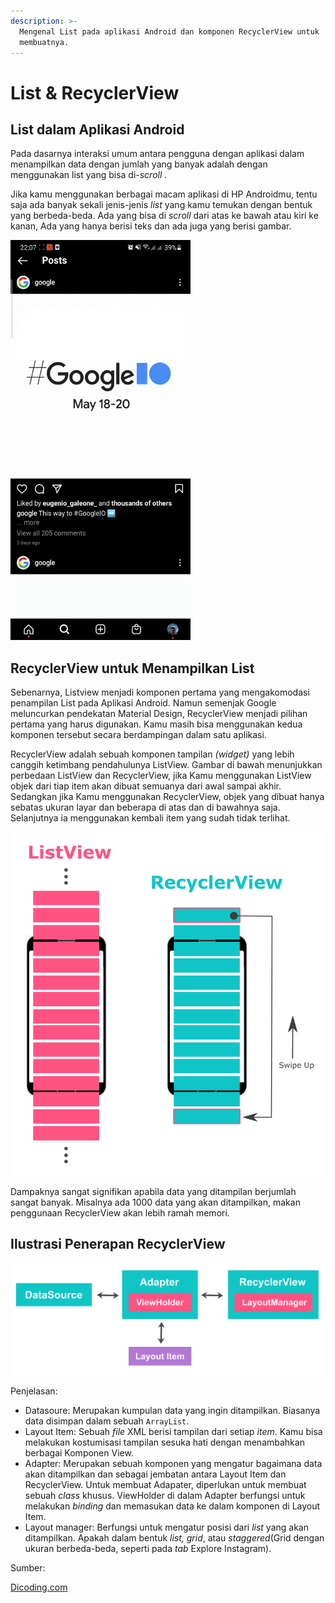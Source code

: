 ```yaml
---
description: >-
  Mengenal List pada aplikasi Android dan komponen RecyclerView untuk
  membuatnya.
---
```


# List & RecyclerView

## List dalam Aplikasi Android

Pada dasarnya interaksi umum antara pengguna dengan aplikasi dalam menampilkan data dengan jumlah yang banyak adalah dengan menggunakan list yang bisa di-_scroll_ .

Jika kamu menggunakan berbagai macam aplikasi di HP Androidmu, tentu saja ada banyak sekali jenis-jenis _list_ yang kamu temukan dengan bentuk yang berbeda-beda. Ada yang bisa di _scroll_ dari atas ke bawah atau kiri ke kanan, Ada yang hanya berisi teks dan ada juga yang berisi gambar.

![Aplikasi Instagram yang menggunakan RecyclerView untuk menampilkan Detail Foto dan Highlight Stories.](../.gitbook/assets/ezgif.com-gif-maker-4-.gif)

## RecyclerView untuk Menampilkan List

Sebenarnya, Listview menjadi komponen pertama yang mengakomodasi penampilan List pada Aplikasi Android. Namun semenjak Google meluncurkan pendekatan Material Design, RecyclerView menjadi pilihan pertama yang harus digunakan. Kamu masih bisa menggunakan kedua komponen tersebut secara berdampingan dalam satu aplikasi.

RecyclerView adalah sebuah komponen tampilan _\(widget\)_ yang lebih canggih ketimbang pendahulunya ListView. Gambar di bawah menunjukkan perbedaan ListView dan RecyclerView, jika Kamu menggunakan ListView objek dari tiap item akan dibuat semuanya dari awal sampai akhir. Sedangkan jika Kamu menggunakan RecyclerView, objek yang dibuat hanya sebatas ukuran layar dan beberapa di atas dan di bawahnya saja. Selanjutnya ia menggunakan kembali item yang sudah tidak terlihat.

![Ilustrasi perbedaan ListView dan RecyclerView. Sumber: Dicoding](../.gitbook/assets/image%20%287%29.png)

Dampaknya sangat signifikan apabila data yang ditampilan berjumlah sangat banyak. Misalnya ada 1000 data yang akan ditampilkan, makan penggunaan RecyclerView akan lebih ramah memori.

## Ilustrasi Penerapan RecyclerView

![Ilustrasi penggunaan RecyclerView. Sumber: Dicoding](../.gitbook/assets/image%20%2812%29.png)

Penjelasan:

* Datasoure: Merupakan kumpulan data yang ingin ditampilkan. Biasanya data disimpan dalam sebuah `ArrayList`.
* Layout Item: Sebuah _file_ XML berisi tampilan dari setiap _item_. Kamu bisa melakukan kostumisasi tampilan sesuka hati dengan menambahkan berbagai Komponen View.
* Adapter: Merupakan sebuah komponen yang mengatur bagaimana data akan ditampilkan dan sebagai jembatan antara Layout Item dan RecyclerView. Untuk membuat Adapater, diperlukan untuk membuat sebuah _class_ khusus. ViewHolder di dalam Adapter berfungsi untuk melakukan _binding_ dan memasukan data ke dalam komponen di Layout Item.
* Layout manager: Berfungsi untuk mengatur posisi dari _list_ yang akan ditampilkan. Apakah dalam bentuk _list, grid_, atau _staggered_\(Grid dengan ukuran berbeda-beda, seperti pada _tab_ Explore Instagram\).

Sumber:

[Dicoding.com](https://www.dicoding.com/)

